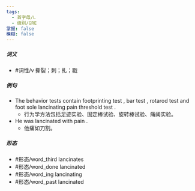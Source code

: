 ```yaml
---
tags:
  - 首字母/L
  - 级别/GRE
掌握: false
模糊: false
---
```

##### 词义
- #词性/v  撕裂；刺；扎；戳
##### 例句
- The behavior tests contain footprinting test , bar test , rotarod test and foot sole lancinating pain threshold test .
	- 行为学方法包括足迹实验、固定棒试验、旋转棒试验、痛阈实验。
- He was lancinated with pain .
	- 他痛如刀割。
##### 形态
- #形态/word_third lancinates
- #形态/word_done lancinated
- #形态/word_ing lancinating
- #形态/word_past lancinated
